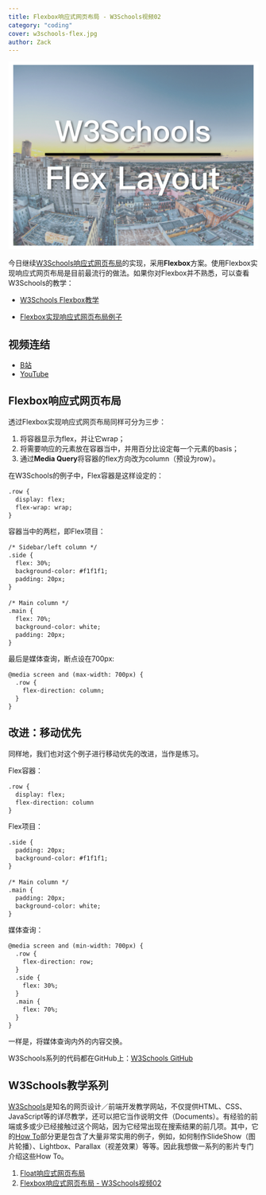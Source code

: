 ```yaml
---
title: Flexbox响应式网页布局 - W3Schools视频02
category: "coding"
cover: w3schools-flex.jpg
author: Zack
---
```


![Flex响应式网页布局](w3schools-flex.jpg)

今日继续[W3Schools响应式网页布局](https://zacklive.com/w3schools-web-layout/)的实现，采用**Flexbox**方案。使用Flexbox实现响应式网页布局是目前最流行的做法。如果你对Flexbox并不熟悉，可以查看W3Schools的教学：

* [W3Schools Flexbox教学](https://www.w3schools.com/css/css3_flexbox.asp)

* [Flexbox实现响应式网页布局例子](https://www.w3schools.com/howto/tryit.asp?filename=tryhow_make_a_website)

## 视频连结

* [B站](https://www.bilibili.com/video/av44889284/)
* [YouTube](https://youtu.be/0URcIG52iNI)

## Flexbox响应式网页布局

透过Flexbox实现响应式网页布局同样可分为三步：

1. 将容器显示为flex，并让它wrap；
2. 将需要响应的元素放在容器当中，并用百分比设定每一个元素的basis；
3. 通过**Media Query**将容器的flex方向改为column（预设为row）。

在W3Schools的例子中，Flex容器是这样设定的：

```
.row {  
  display: flex;
  flex-wrap: wrap;
}
```

容器当中的两栏，即Flex项目：

```
/* Sidebar/left column */
.side {
  flex: 30%;
  background-color: #f1f1f1;
  padding: 20px;
}

/* Main column */
.main {
  flex: 70%;
  background-color: white;
  padding: 20px;
}
```

最后是媒体查询，断点设在700px:

```
@media screen and (max-width: 700px) {
  .row {
    flex-direction: column;
  }
}
```

## 改进：移动优先

同样地，我们也对这个例子进行移动优先的改进，当作是练习。

Flex容器：

```
.row {  
  display: flex;
  flex-direction: column
}
```

Flex项目：

```
.side {
  padding: 20px;
  background-color: #f1f1f1;
}

/* Main column */
.main {
  padding: 20px;
  background-color: white;
}
```

媒体查询：

```
@media screen and (min-width: 700px) {
  .row {
    flex-direction: row;
  }
  .side {
    flex: 30%;
  }
  .main {
    flex: 70%;
  }
}
```

一样是，将媒体查询内外的内容交换。

W3Schools系列的代码都在GitHub上：[W3Schools GitHub](https://github.com/ZacharyChim/W3Schools)

## W3Schools教学系列

[W3Schools](https://www.w3schools.com)是知名的网页设计／前端开发教学网站，不仅提供HTML、CSS、JavaScript等的详尽教学，还可以把它当作说明文件（Documents）。有经验的前端或多或少已经接触过这个网站，因为它经常出现在搜索结果的前几项。其中，它的[How To](https://www.w3schools.com/howto/default.asp)部分更是包含了大量非常实用的例子，例如，如何制作SlideShow（图片轮播）、Lightbox、Parallax（视差效果）等等。因此我想做一系列的影片专门介绍这些How To。

1. [Float响应式网页布局](https://zacklive.com/w3schools-web-layout/)
2. [Flexbox响应式网页布局 - W3Schools视频02](https://zacklive.com/w3schools-flex/)